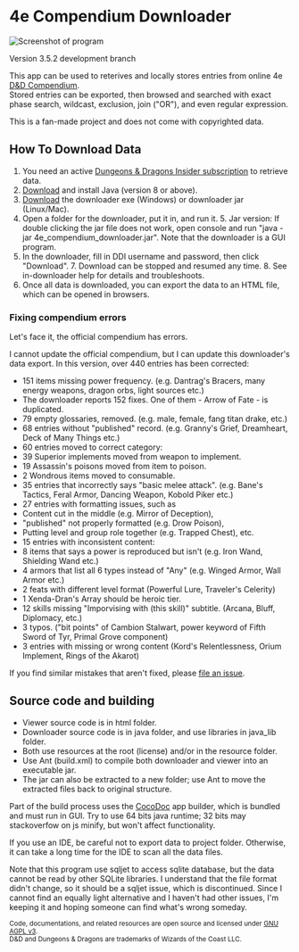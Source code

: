 # 4e Compendium Downloader #

![Screenshot of program](https://raw.githubusercontent.com/Sheep-y/trpg-dnd-4e-db/master/res/img/History%20-%20v3.5%20viewer.png)

Version 3.5.2 development branch

This app can be used to reterives and locally stores entries from online 4e [D&D Compendium](http://www.wizards.com/dndinsider/compendium/database.aspx).
 <br/>
Stored entries can be exported, then browsed and searched with exact phase search, wildcast, exclusion, join ("OR"), and even regular expression.

This is a fan-made project and does not come with copyrighted data.

## How To Download Data ##

1. You need an active [Dungeons & Dragons Insider subscription](http://ddi.wizards.com/) to retrieve data.
2. [Download](http://www.java.com/) and install Java (version 8 or above).
3. [Download](https://github.com/Sheep-y/trpg-dnd-4e-db/releases/) the downloader exe (Windows) or downloader jar (Linux/Mac).
4. Open a folder for the downloader, put it in, and run it.
   5. Jar version: If double clicking the jar file does not work, open console and run "java -jar 4e_compendium_downloader.jar". Note that the downloader is a GUI program.
6. In the downloader, fill in DDI username and password, then click "Download".
   7. Download can be stopped and resumed any time.
   8. See in-downloader help for details and troubleshoots.
9. Once all data is downloaded, you can export the data to an HTML file, which can be opened in browsers.

### Fixing compendium errors ###

Let's face it, the official compendium has errors.

I cannot update the official compendium, but I can update this downloader's data export.
In this version, over 440 entries has been corrected:

* 151 items missing power frequency. (e.g. Dantrag's Bracers, many energy weapons, dragon orbs, light sources etc.)
 * The downloader reports 152 fixes. One of them - Arrow of Fate - is duplicated.
* 79 empty glossaries, removed. (e.g. male, female, fang titan drake, etc.)
* 68 entries without "published" record. (e.g. Granny's Grief, Dreamheart, Deck of Many Things etc.)
* 60 entries moved to correct category:
 * 39 Superior implements moved from weapon to implement.
 * 19 Assassin's poisons moved from item to poison.
 * 2 Wondrous items moved to consumable.
* 35 entries that incorrectly says "basic melee attack". (e.g. Bane's Tactics, Feral Armor, Dancing Weapon, Kobold Piker etc.)
* 27 entries with formatting issues, such as
 * Content cut in the middle (e.g. Mirror of Deception),
 * "published" not properly formatted (e.g. Drow Poison),
 * Putting level and group role together (e.g. Trapped Chest), etc.
* 15 entries with inconsistent content:
 * 8 items that says a power is reproduced but isn't (e.g. Iron Wand, Shielding Wand etc.)
 * 4 armors that list all 6 types instead of "Any" (e.g. Winged Armor, Wall Armor etc.)
 * 2 feats with different level format (Powerful Lure, Traveler's Celerity)
 * 1 Xenda-Dran's Array should be heroic tier.
* 12 skills missing "Imporvising with (this skill)" subtitle. (Arcana, Bluff, Diplomacy, etc.)
* 3 typos. ("bit points" of Cambion Stalwart, power keyword of Fifth Sword of Tyr, Primal Grove component)
* 3 entries with missing or wrong content (Kord's Relentlessness, Orium Implement, Rings of the Akarot)

If you find similar mistakes that aren't fixed, please [file an issue](https://github.com/Sheep-y/trpg-dnd-4e-db/issues/).

## Source code and building ##

* Viewer source code is in html folder.
* Downloader source code is in java folder, and use libraries in java_lib folder.
* Both use resources at the root (license) and/or in the resource folder.
* Use Ant (build.xml) to compile both downloader and viewer into an executable jar.
* The jar can also be extracted to a new folder; use Ant to move the extracted files back to original structure.

Part of the build process uses the [CocoDoc](https://github.com/Sheep-y/CocoDoc/) app builder, which is bundled and must run in GUI.
Try to use 64 bits java runtime; 32 bits may stackoverfow on js minify, but won't affect functionality.

If you use an IDE, be careful not to export data to project folder.
Otherwise, it can take a long time for the IDE to scan all the data files.

Note that this program use sqljet to access sqlite database, but the data cannot be read by other SQLite libraries.
I understand that the file format didn't change, so it should be a sqljet issue, which is discontinued.
Since I cannot find an equally light alternative and I haven't had other issues, I'm keeping it and hoping someone can find what's wrong someday.

<small>
Code, documentations, and related resources are open source and licensed under <a href="https://www.gnu.org/licenses/agpl-3.0.en.html">GNU AGPL v3</a>. <br/>
D&D and Dungeons & Dragons are trademarks of Wizards of the Coast LLC.
</small>